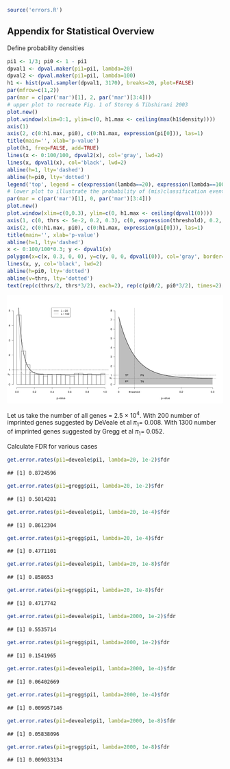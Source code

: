 
```r
source('errors.R')
```

## Appendix for **Statistical Overview**

Define probability densities

```r
pi1 <- 1/3; pi0 <- 1 - pi1
dpval1 <- dpval.maker(pi1=pi1, lambda=20)
dpval2 <- dpval.maker(pi1=pi1, lambda=100)
h1 <- hist(pval.sampler(dpval1, 3170), breaks=20, plot=FALSE)
par(mfrow=c(1,2))
par(mar = c(par('mar')[1], 2, par('mar')[3:4]))
# upper plot to recreate Fig. 1 of Storey & Tibshirani 2003
plot.new()
plot.window(xlim=0:1, ylim=c(0, h1.max <- ceiling(max(h1$density))))
axis(1)
axis(2, c(0:h1.max, pi0), c(0:h1.max, expression(pi[0])), las=1)
title(main='', xlab='p-value')
plot(h1, freq=FALSE, add=TRUE)
lines(x <- 0:100/100, dpval2(x), col='gray', lwd=2)
lines(x, dpval1(x), col='black', lwd=2)
abline(h=1, lty='dashed')
abline(h=pi0, lty='dotted')
legend('top', legend = c(expression(lambda==20), expression(lambda==100)), col=c('black', 'gray'), lwd=2)
# lower plot to illustrate the probability of (mis)classification events
par(mar = c(par('mar')[1], 0, par('mar')[3:4]))
plot.new()
plot.window(xlim=c(0,0.3), ylim=c(0, h1.max <- ceiling(dpval1(0))))
axis(1, c(0, thrs <- 5e-2, 0.2, 0.3), c(0, expression(threshold), 0.2, 0.3))
axis(2, c(0:h1.max, pi0), c(0:h1.max, expression(pi[0])), las=1)
title(main='', xlab='p-value')
abline(h=1, lty='dashed')
x <- 0:100/100*0.3; y <- dpval1(x)
polygon(x=c(x, 0.3, 0, 0), y=c(y, 0, 0, dpval1(0)), col='gray', border=NA)
lines(x, y, col='black', lwd=2)
abline(h=pi0, lty='dotted')
abline(v=thrs, lty='dotted')
text(rep(c(thrs/2, thrs*3/2), each=2), rep(c(pi0/2, pi0*3/2), times=2), c('FP', 'TP', 'TN', 'FN'))
```

![plot of chunk exp-unif-mixture](figures/exp-unif-mixture-1.png) 

Let us take the number of all genes = 2.5 &times; 10<sup>4</sup>.  With 200 number of imprinted genes suggested by DeVeale et al $\pi_1 =$ 
0.008.
With 1300 number of imprinted genes suggested by Gregg et al $\pi_1 =$ 0.052.

Calculate FDR for various cases

```r
get.error.rates(pi1=deveale$pi1, lambda=20, 1e-2)$fdr
```

```
## [1] 0.8724596
```

```r
get.error.rates(pi1=gregg$pi1, lambda=20, 1e-2)$fdr
```

```
## [1] 0.5014281
```

```r
get.error.rates(pi1=deveale$pi1, lambda=20, 1e-4)$fdr
```

```
## [1] 0.8612304
```

```r
get.error.rates(pi1=gregg$pi1, lambda=20, 1e-4)$fdr
```

```
## [1] 0.4771101
```

```r
get.error.rates(pi1=deveale$pi1, lambda=20, 1e-8)$fdr
```

```
## [1] 0.858653
```

```r
get.error.rates(pi1=gregg$pi1, lambda=20, 1e-8)$fdr
```

```
## [1] 0.4717742
```

```r
get.error.rates(pi1=deveale$pi1, lambda=2000, 1e-2)$fdr
```

```
## [1] 0.5535714
```

```r
get.error.rates(pi1=gregg$pi1, lambda=2000, 1e-2)$fdr
```

```
## [1] 0.1541965
```

```r
get.error.rates(pi1=deveale$pi1, lambda=2000, 1e-4)$fdr
```

```
## [1] 0.06402669
```

```r
get.error.rates(pi1=gregg$pi1, lambda=2000, 1e-4)$fdr
```

```
## [1] 0.009957146
```

```r
get.error.rates(pi1=deveale$pi1, lambda=2000, 1e-8)$fdr
```

```
## [1] 0.05838096
```

```r
get.error.rates(pi1=gregg$pi1, lambda=2000, 1e-8)$fdr
```

```
## [1] 0.009033134
```
